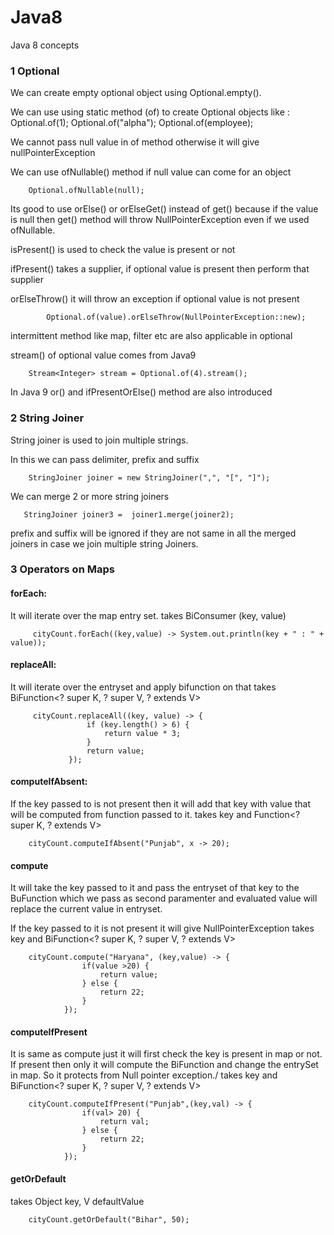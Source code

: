 # Java8
Java 8 concepts


### 1 Optional

  We can create empty optional object using Optional.empty().

  We can use using static method (of) to create Optional objects like :
        Optional.of(1);
        Optional.of("alpha");
        Optional.of(employee);

  We cannot pass null value in of method otherwise it will give nullPointerException

  We can use ofNullable() method if null value can come for an object

        Optional.ofNullable(null);

  Its good to use orElse() or orElseGet() instead of get() because if the value is null
  then get() method will throw NullPointerException even if we used ofNullable.

  isPresent() is used to check the value is present or not

  ifPresent() takes a supplier, if optional value is present then perform that supplier

  orElseThrow() it will throw an exception if optional value is not present

            Optional.of(value).orElseThrow(NullPointerException::new);

  intermittent method like map, filter etc are also applicable in optional

  stream() of optional value comes from Java9

        Stream<Integer> stream = Optional.of(4).stream();

  In Java 9 or() and ifPresentOrElse() method are also introduced


### 2 String Joiner
  String joiner is used to join multiple strings.

  In this we can pass delimiter, prefix and suffix

        StringJoiner joiner = new StringJoiner(",", "[", "]");

  We can merge 2 or more string joiners

       StringJoiner joiner3 =  joiner1.merge(joiner2);

  prefix and suffix will be ignored if they are not same in all the merged
  joiners in case we join multiple string Joiners.


### 3 Operators on Maps

  #### forEach:
  It will iterate over the map entry set.
  takes BiConsumer (key, value)

         cityCount.forEach((key,value) -> System.out.println(key + " : " + value));

  #### replaceAll:
  It will iterate over the entryset and apply bifunction on that
  takes BiFunction<? super K, ? super V, ? extends V>

         cityCount.replaceAll((key, value) -> {
                     if (key.length() > 6) {
                         return value * 3;
                     }
                     return value;
                 });

  #### computeIfAbsent:
  If the key passed to is not present then it will add that key with value that will be
  computed from function passed to it.
  takes key and Function<? super K, ? extends V>

        cityCount.computeIfAbsent("Punjab", x -> 20);

  #### compute
  It will take the key passed to it and pass the entryset of that key to the BuFunction which we
  pass as second paramenter and evaluated value will replace the current value in entryset.

  If the key passed to it is not present it will give NullPointerException
  takes key and BiFunction<? super K, ? super V, ? extends V>

        cityCount.compute("Haryana", (key,value) -> {
                    if(value >20) {
                        return value;
                    } else {
                        return 22;
                    }
                });

  #### computeIfPresent
  It is same as compute just it will first check the key is present in map or not. If present
  then only it will compute the BiFunction and change the entrySet in map. So it protects from
  Null pointer exception./
  takes key and BiFunction<? super K, ? super V, ? extends V>

        cityCount.computeIfPresent("Punjab",(key,val) -> {
                    if(val> 20) {
                        return val;
                    } else {
                        return 22;
                    }
                });

  #### getOrDefault
  takes Object key, V defaultValue

        cityCount.getOrDefault("Bihar", 50);






